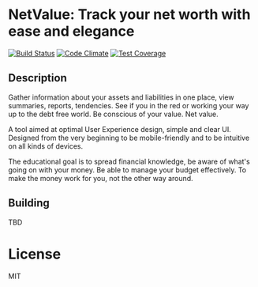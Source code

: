 # NetValue: Track your net worth with ease and elegance

[![Build Status](https://travis-ci.org/procreativeeu/net-value.svg?branch=master)](https://travis-ci.org/procreativeeu/net-value)
[![Code Climate](https://codeclimate.com/github/procreativeeu/net-value/badges/gpa.svg)](https://codeclimate.com/github/procreativeeu/net-value)
[![Test Coverage](https://codeclimate.com/github/procreativeeu/net-value/badges/coverage.svg)](https://codeclimate.com/github/procreativeeu/net-value/coverage)

## Description

Gather information about your assets and liabilities in one place,
view summaries, reports, tendencies. See if you in the red or working
your way up to the debt free world. Be conscious of your value. Net value.

A tool aimed at optimal User Experience design, simple and clear UI.
Designed from the very beginning to be mobile-friendly and to be intuitive
on all kinds of devices.

The educational goal is to spread financial knowledge, be aware of what's
going on with your money. Be able to manage your budget effectively.
To make the money work for you, not the other way around.


## Building

TBD


# License

MIT